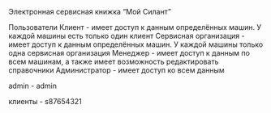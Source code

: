 Электронная сервисная книжка “Мой Силант”

Пользователи
Клиент - имеет доступ к данным определённых машин. У каждой машины есть только один клиент
Сервисная организация - имеет доступ к данным определённых машин. У каждой машины только одна сервисная организация
Менеджер - имеет доступ к данным по всем машинам, а также имеет возможность редактировать справочники
Администратор - имеет доступ ко всем данным

admin - admin

клиенты - s87654321